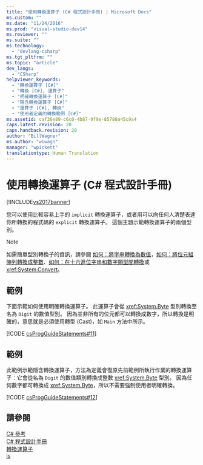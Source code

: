 ```yaml
---
title: "使用轉換運算子 (C# 程式設計手冊) | Microsoft Docs"
ms.custom: ""
ms.date: "11/24/2016"
ms.prod: "visual-studio-dev14"
ms.reviewer: ""
ms.suite: ""
ms.technology: 
  - "devlang-csharp"
ms.tgt_pltfrm: ""
ms.topic: "article"
dev_langs: 
  - "CSharp"
helpviewer_keywords: 
  - "轉換運算子 [C#]"
  - "轉換 [C#], 運算子"
  - "明確轉換運算子 [C#]"
  - "隱含轉換運算子 [C#]"
  - "運算子 [C#], 轉換"
  - "使用者定義的轉換範例 [C#]"
ms.assetid: caf36e89-c6c0-4b87-9f9e-85780a45c9a4
caps.latest.revision: 20
caps.handback.revision: 20
author: "BillWagner"
ms.author: "wiwagn"
manager: "wpickett"
translationtype: Human Translation
---
```

# 使用轉換運算子 (C# 程式設計手冊)
[!INCLUDE[vs2017banner](../../../csharp/includes/vs2017banner.md)]

您可以使用比較容易上手的 `implicit` 轉換運算子，或者用可以向任何人清楚表達你所轉換的程式碼的 `explicit` 轉換運算子。  這個主題示範轉換運算子的兩個型別。  
  
> [!NOTE]
>  如需簡單型別轉換子的資訊，請參閱 [如何：將字串轉換為數值](../../../csharp/programming-guide/types/how-to-convert-a-string-to-a-number.md)，[如何：將位元組陣列轉換成整數](../../../csharp/programming-guide/types/how-to-convert-a-byte-array-to-an-int.md)、[如何：在十六進位字串和數字類型間轉換](../../../csharp/programming-guide/types/how-to-convert-between-hexadecimal-strings-and-numeric-types.md)或<xref:System.Convert>。  
  
## 範例  
 下面示範如何使用明確轉換運算子。  此運算子會從 <xref:System.Byte> 型別轉換至名為 `Digit` 的數值型別。  因為並非所有的位元都可以轉換成數字，所以轉換是明確的，意思就是必須使用轉型 \(Cast\)，如 `Main` 方法中所示。  
  
 [!CODE [csProgGuideStatements#11](../CodeSnippet/VS_Snippets_VBCSharp/csProgGuideStatements#11)]  
  
## 範例  
 此範例示範隱含轉換運算子，方法為定義會復原先前範例所執行作業的轉換運算子：它會從名為 `Digit` 的數值類別轉換成整數 <xref:System.Byte> 型別。  因為任何數字都可轉換成 <xref:System.Byte>，所以不需要強制使用者明確轉換。  
  
 [!CODE [csProgGuideStatements#12](../CodeSnippet/VS_Snippets_VBCSharp/csProgGuideStatements#12)]  
  
## 請參閱  
 [C\# 參考](../../../csharp/language-reference/index.md)   
 [C\# 程式設計手冊](../../../csharp/programming-guide/index.md)   
 [轉換運算子](../../../csharp/programming-guide/statements-expressions-operators/conversion-operators.md)   
 [is](../../../csharp/language-reference/keywords/is.md)